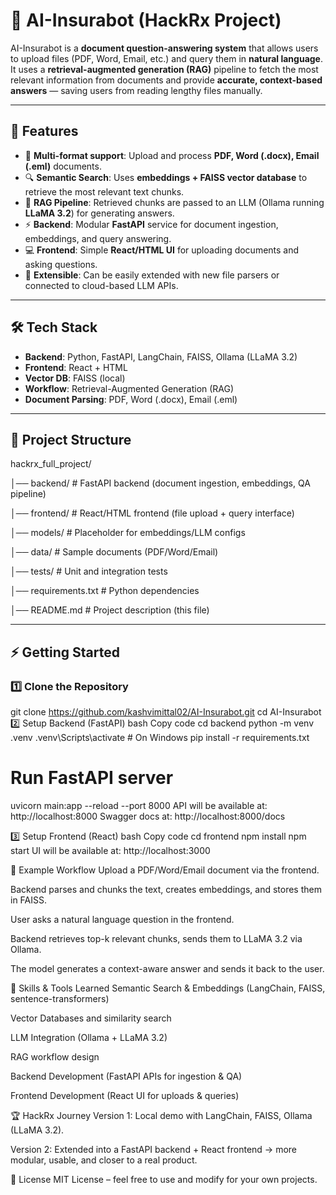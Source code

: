 # 📝 AI-Insurabot (HackRx Project)

AI-Insurabot is a **document question-answering system** that allows users to upload files (PDF, Word, Email, etc.) and query them in **natural language**.  
It uses a **retrieval-augmented generation (RAG)** pipeline to fetch the most relevant information from documents and provide **accurate, context-based answers** — saving users from reading lengthy files manually.

---

## 🚀 Features
- 📂 **Multi-format support**: Upload and process **PDF, Word (.docx), Email (.eml)** documents.  
- 🔍 **Semantic Search**: Uses **embeddings + FAISS vector database** to retrieve the most relevant text chunks.  
- 🤖 **RAG Pipeline**: Retrieved chunks are passed to an LLM (Ollama running **LLaMA 3.2**) for generating answers.  
- ⚡ **Backend**: Modular **FastAPI** service for document ingestion, embeddings, and query answering.  
- 💻 **Frontend**: Simple **React/HTML UI** for uploading documents and asking questions.  
- 🧩 **Extensible**: Can be easily extended with new file parsers or connected to cloud-based LLM APIs.

---

## 🛠️ Tech Stack
- **Backend**: Python, FastAPI, LangChain, FAISS, Ollama (LLaMA 3.2)  
- **Frontend**: React + HTML  
- **Vector DB**: FAISS (local)  
- **Workflow**: Retrieval-Augmented Generation (RAG)  
- **Document Parsing**: PDF, Word (.docx), Email (.eml)  

---

## 📂 Project Structure

hackrx_full_project/

│── backend/ # FastAPI backend (document ingestion, embeddings, QA pipeline)

│── frontend/ # React/HTML frontend (file upload + query interface)

│── models/ # Placeholder for embeddings/LLM configs

│── data/ # Sample documents (PDF/Word/Email)

│── tests/ # Unit and integration tests

│── requirements.txt # Python dependencies

│── README.md # Project description (this file)


---

## ⚡ Getting Started

### 1️⃣ Clone the Repository
git clone https://github.com/kashvimittal02/AI-Insurabot.git
cd AI-Insurabot
2️⃣ Setup Backend (FastAPI)
bash
Copy code
cd backend
python -m venv .venv
.venv\Scripts\activate     # On Windows
pip install -r requirements.txt

# Run FastAPI server
uvicorn main:app --reload --port 8000
API will be available at: http://localhost:8000
Swagger docs at: http://localhost:8000/docs

3️⃣ Setup Frontend (React)
bash
Copy code
cd frontend
npm install
npm start
UI will be available at: http://localhost:3000

🔎 Example Workflow
Upload a PDF/Word/Email document via the frontend.

Backend parses and chunks the text, creates embeddings, and stores them in FAISS.

User asks a natural language question in the frontend.

Backend retrieves top-k relevant chunks, sends them to LLaMA 3.2 via Ollama.

The model generates a context-aware answer and sends it back to the user.

🎯 Skills & Tools Learned
Semantic Search & Embeddings (LangChain, FAISS, sentence-transformers)

Vector Databases and similarity search

LLM Integration (Ollama + LLaMA 3.2)

RAG workflow design

Backend Development (FastAPI APIs for ingestion & QA)

Frontend Development (React UI for uploads & queries)

🏆 HackRx Journey
Version 1: Local demo with LangChain, FAISS, Ollama (LLaMA 3.2).

Version 2: Extended into a FastAPI backend + React frontend → more modular, usable, and closer to a real product.

📜 License
MIT License – feel free to use and modify for your own projects.

